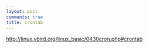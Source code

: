 ```yaml
---
layout: post
comments: true
title: crontab
---
```


http://linux.vbird.org/linux_basic/0430cron.php#crontab

